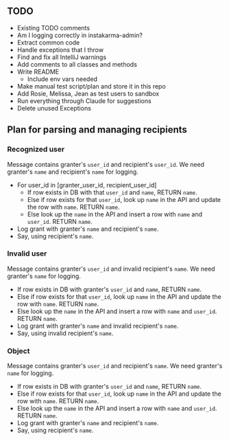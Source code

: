 ## TODO

- Existing TODO comments
- Am I logging correctly in instakarma-admin?
- Extract common code
- Handle exceptions that I throw
- Find and fix all IntelliJ warnings
- Add comments to all classes and methods
- Write README
  - Include env vars needed
- Make manual test script/plan and store it in this repo
- Add Rosie, Melissa, Jean as test users to sandbox
- Run everything through Claude for suggestions
- Delete unused Exceptions


## Plan for parsing and managing recipients

### Recognized user

Message contains granter's `user_id` and recipient's `user_id`.
We need granter's `name` and recipient's `name` for logging.

* For user_id in [granter_user_id, recipient_user_id] 
   * If row exists in DB with that `user_id` and `name`, RETURN `name`.
   * Else if row exists for that `user_id`, look up `name` in the API and update the row with `name`. RETURN `name`.
   * Else look up the `name` in the API and insert a row with `name` and `user_id`. RETURN `name`.
* Log grant with granter's `name` and recipient's `name`.
* Say, using recipient's `name`.


### Invalid user

Message contains granter's `user_id` and invalid recipient's `name`. 
We need granter's `name` for logging.

* If row exists in DB with granter's `user_id` and `name`, RETURN `name`.
* Else if row exists for that `user_id`, look up `name` in the API and update the row with `name`. RETURN `name`.
* Else look up the `name` in the API and insert a row with `name` and `user_id`. RETURN `name`.
* Log grant with granter's `name` and invalid recipient's `name`.
* Say, using invalid recipient's `name`.


### Object

Message contains granter's `user_id` and recipient's `name`.
We need granter's `name` for logging.

* If row exists in DB with granter's `user_id` and `name`, RETURN `name`.
* Else if row exists for that `user_id`, look up `name` in the API and update the row with `name`. RETURN `name`.
* Else look up the `name` in the API and insert a row with `name` and `user_id`. RETURN `name`.
* Log grant with granter's `name` and recipient's `name`.
* Say, using recipient's `name`.
